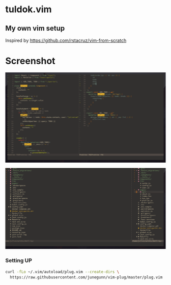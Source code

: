 # tuldok.vim
## My own vim setup

Inspired by 
https://github.com/rstacruz/vim-from-scratch

# Screenshot

![Screenies](screenies/vim.png)

![Screenies](screenies/nerd.png)


### Setting UP

```bash
curl -fLo ~/.vim/autoload/plug.vim --create-dirs \
  https://raw.githubusercontent.com/junegunn/vim-plug/master/plug.vim
```
